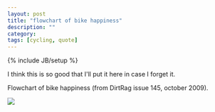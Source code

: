 ```yaml
---
layout: post
title: "flowchart of bike happiness"
description: ""
category: 
tags: [cycling, quote]
---
```

{% include JB/setup %}

I think this is so good that I'll put it here in case I forget it.

Flowchart of bike happiness (from DirtRag issue 145, october 2009).

![](https://dl.dropbox.com/u/179731/flowchart%20of%20bike%20happiness.jpg)